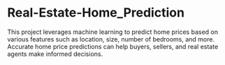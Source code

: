 # Real-Estate-Home_Prediction
This project leverages machine learning to predict home prices based on various features such as location, size, number of bedrooms, and more. Accurate home price predictions can help buyers, sellers, and real estate agents make informed decisions.

